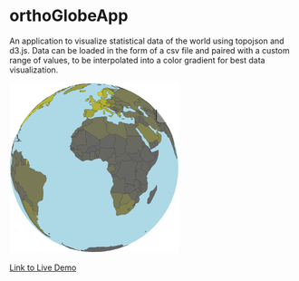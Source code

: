 # orthoGlobeApp
An application to visualize statistical data of the world using topojson and d3.js.  Data can be loaded in the form of a csv file and paired with a custom range of values, to be interpolated into a color gradient for best data visualization.


![GitHub Logo](images/earthApp.png)

[Link to Live Demo](http://danefrost.com/projects/globeApp/globeApp.php)
